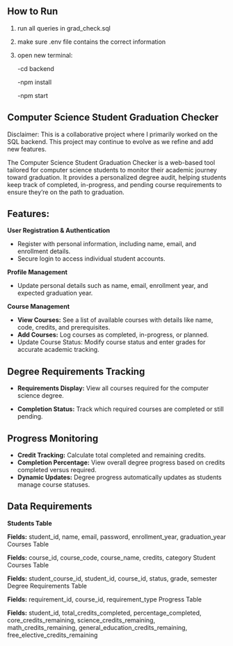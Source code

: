## How to Run ##
1. run all queries in grad_check.sql
   
2. make sure .env file contains the correct information
   
3. open new terminal:
   
   -cd backend
   
   -npm install
   
   -npm start



## Computer Science Student Graduation Checker

Disclaimer: This is a collaborative project where I primarily worked on the SQL backend. This project may continue to evolve as we refine and add new features.

The Computer Science Student Graduation Checker is a web-based tool tailored for computer science students to monitor their academic journey toward graduation. It provides a personalized degree audit, helping students keep track of completed, in-progress, and pending course requirements to ensure they’re on the path to graduation.

## Features:

**User Registration & Authentication**
- Register with personal information, including name, email, and enrollment details.
- Secure login to access individual student accounts.

**Profile Management**
- Update personal details such as name, email, enrollment year, and expected graduation year.
  
**Course Management**
- **View Courses:** See a list of available courses with details like name, code, credits, and prerequisites.
- **Add Courses:** Log courses as completed, in-progress, or planned.
- Update Course Status: Modify course status and enter grades for accurate academic tracking.
  
## Degree Requirements Tracking

- **Requirements Display:** View all courses required for the computer science degree.

- **Completion Status:** Track which required courses are completed or still pending.

## Progress Monitoring

- **Credit Tracking:** Calculate total completed and remaining credits.
- **Completion Percentage:** View overall degree progress based on credits completed versus required.
- **Dynamic Updates:** Degree progress automatically updates as students manage course statuses.

## Data Requirements
**Students Table**

**Fields:** student_id, name, email, password, enrollment_year, graduation_year
Courses Table

**Fields:** course_id, course_code, course_name, credits, category
Student Courses Table

**Fields:** student_course_id, student_id, course_id, status, grade, semester
Degree Requirements Table

**Fields:** requirement_id, course_id, requirement_type
Progress Table

**Fields:** student_id, total_credits_completed, percentage_completed, core_credits_remaining, science_credits_remaining, math_credits_remaining, general_education_credits_remaining, free_elective_credits_remaining
